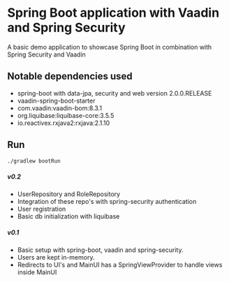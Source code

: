 # Spring Boot application with Vaadin and Spring Security
A basic demo application to showcase Spring Boot in combination with Spring Security and Vaadin

## Notable dependencies used
* spring-boot with data-jpa, security and web version 2.0.0.RELEASE
* vaadin-spring-boot-starter
* com.vaadin:vaadin-bom:8.3.1
* org.liquibase:liquibase-core:3.5.5
* io.reactivex.rxjava2:rxjava:2.1.10

## Run
```bash
./gradlew bootRun
```

##### v0.2
* UserRepository and RoleRepository
* Integration of these repo's with spring-security authentication
* User registration
* Basic db initialization with liquibase

##### v0.1
* Basic setup with spring-boot, vaadin and spring-security.<br/>
* Users are kept in-memory.<br/>
* Redirects to UI's and MainUI has a SpringViewProvider to handle views inside MainUI